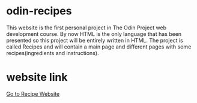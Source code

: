 # odin-recipes

This website is the first personal project in The Odin Project web development course. By now HTML is the only language that has been presented so this project will be entirely written in HTML. 
The project is called Recipes and will contain a main page and different pages with some recipes(ingredients and instructions).

# website link
[Go to Recipe Website](https://serblandon.github.io/odin-recipes/)